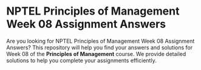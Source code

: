# NPTEL Principles of Management Week 08 Assignment Answers

Are you looking for NPTEL Principles of Management Week 08 Assignment Answers? This repository will help you find your answers and solutions for Week 08 of the **Principles of Management** course. We provide detailed solutions to help you complete your assignments efficiently.